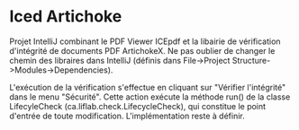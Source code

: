 # Iced Artichoke

Projet IntelliJ combinant le PDF Viewer ICEpdf et la libairie de vérification d'intégrité de documents PDF ArtichokeX.
Ne pas oublier de changer le chemin des libraires dans IntelliJ (définis dans File->Project Structure->Modules->Dependencies).

L'exécution de la vérification s'effectue en cliquant sur "Vérifier l'intégrité" dans le menu "Sécurité". Cette action exécute la méthode run() de la classe LifecyleCheck (ca.liflab.check.LifecycleCheck), qui constitue le point d'entrée de toute modification. L'implémentation reste à définir.

